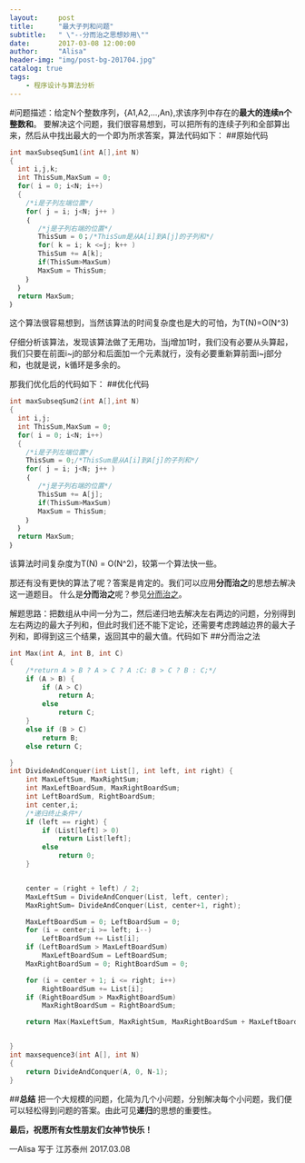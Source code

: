 ```yaml
---
layout:     post
title:      "最大子列和问题"
subtitle:   " \"--分而治之思想妙用\""
date:       2017-03-08 12:00:00
author:     "Alisa"
header-img: "img/post-bg-201704.jpg"
catalog: true
tags:
    - 程序设计与算法分析
---
```


#问题描述：给定N个整数序列，{A1,A2,...,An},求该序列中存在的**最大的连续n个整数和**。
要解决这个问题，我们很容易想到，可以把所有的连续子列和全部算出来，然后从中找出最大的一个即为所求答案，算法代码如下：
##原始代码
```c++
int maxSubseqSum1(int A[],int N)
{
  int i,j,k;
  int ThisSum,MaxSum = 0;
  for( i = 0; i<N; i++)
  {
    /*i是子列左端位置*/
    for( j = i; j<N; j++ )
    ｛
       /*j是子列右端的位置*/
       ThisSum = 0；/*ThisSum是从A[i]到A[j]的子列和*/
       for( k = i; k <=j; k++ )
       ThisSum += A[k];
       if(ThisSum>MaxSum)
       MaxSum = ThisSum;
    ｝
  ｝
  return MaxSum;
｝
```
这个算法很容易想到，当然该算法的时间复杂度也是大的可怕，为T(N)=O(N^3)

仔细分析该算法，发现该算法做了无用功，当j增加1时，我们没有必要从头算起，我们只要在前面i~j的部分和后面加一个元素就行，没有必要重新算前面i~j部分和，也就是说，k循环是多余的。

那我们优化后的代码如下：
##优化代码
```c++
int maxSubseqSum2(int A[],int N)
{
  int i,j;
  int ThisSum,MaxSum = 0;
  for( i = 0; i<N; i++)
  {
    /*i是子列左端位置*/
    ThisSum = 0;/*ThisSum是从A[i]到A[j]的子列和*/
    for( j = i; j<N; j++ )
    ｛
       /*j是子列右端的位置*/
       ThisSum += A[j];
       if(ThisSum>MaxSum)
       MaxSum = ThisSum;
    ｝
  ｝
  return MaxSum;
｝
```
该算法时间复杂度为T(N) = O(N^2)，较第一个算法快一些。

那还有没有更快的算法了呢？答案是肯定的。我们可以应用**分而治之**的思想去解决这一道题目。
什么是**分而治之**呢？参见[分而治之](http://baike.baidu.com/link?url=qbcobNUjewEjuwHF51tRRWyFNXeN1f5WPynd-rzXy5OKqiOhJJ6nh76UBdE50-OJykfLjBysDay7e_tuAh_wUtrd0mrGXQcxvuksxUpSt-Bv0N76xssT8-XiP5A3oFOwtwLrDJe3c3K8cuUndbMxRK)。

解题思路：把数组从中间一分为二，然后递归地去解决左右两边的问题，分别得到左右两边的最大子列和，但此时我们还不能下定论，还需要考虑跨越边界的最大子列和，即得到这三个结果，返回其中的最大值。代码如下
##分而治之法
```c++
int Max(int A, int B, int C)
{
    /*return A > B ? A > C ? A :C: B > C ? B : C;*/
    if (A > B) {
        if (A > C)
            return A;
        else
            return C;
    }
    else if (B > C)
        return B;
    else return C;

}
int DivideAndConquer(int List[], int left, int right) {
    int MaxLeftSum, MaxRightSum;
    int MaxLeftBoardSum, MaxRightBoardSum;
    int LeftBoardSum, RightBoardSum;
    int center,i;
    /*递归终止条件*/
    if (left == right) {
        if (List[left] > 0)
            return List[left];
        else
            return 0;
    }


    center = (right + left) / 2;
    MaxLeftSum = DivideAndConquer(List, left, center);
    MaxRightSum= DivideAndConquer(List, center+1, right);

    MaxLeftBoardSum = 0; LeftBoardSum = 0;
    for (i = center;i >= left; i--)
        LeftBoardSum += List[i];
    if (LeftBoardSum > MaxLeftBoardSum)
        MaxLeftBoardSum = LeftBoardSum;
    MaxRightBoardSum = 0; RightBoardSum = 0;

    for (i = center + 1; i <= right; i++)
        RightBoardSum += List[i];
    if (RightBoardSum > MaxRightBoardSum)
        MaxRightBoardSum = RightBoardSum;

    return Max(MaxLeftSum, MaxRightSum, MaxRightBoardSum + MaxLeftBoardSum);


}
int maxsequence3(int A[], int N)
{
    return DivideAndConquer(A, 0, N-1);
}
```
##**总结**
把一个大规模的问题，化简为几个小问题，分别解决每个小问题，我们便可以轻松得到问题的答案。由此可见**递归**的思想的重要性。

**最后，祝愿所有女性朋友们女神节快乐！**

—Alisa 写于 江苏泰州 2017.03.08

